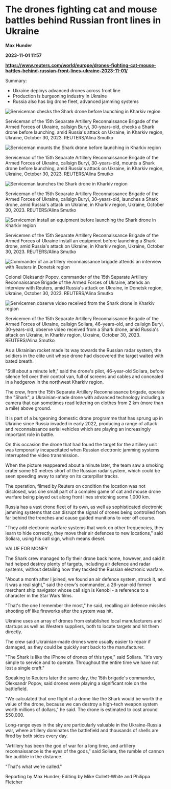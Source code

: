 # The drones fighting cat and mouse battles behind Russian front lines in Ukraine
**Max Hunder**

**2023-11-01 11:57**

**https://www.reuters.com/world/europe/drones-fighting-cat-mouse-battles-behind-russian-front-lines-ukraine-2023-11-01/**

Summary:

*   Ukraine deploys advanced drones across front line
*   Production is burgeoning industry in Ukraine
*   Russia also has big drone fleet, advanced jamming systems

![Serviceman checks the Shark drone before launching in Kharkiv region](https://www.reuters.com/resizer/TfW25EJBJCBq9kxz1yISm1-keFw=/1920x0/filters:quality(80)/cloudfront-us-east-2.images.arcpublishing.com/reuters/6ACGEK7MWVNCTMKZQYRZROYNNA.jpg)

Serviceman of the 15th Separate Artillery Reconnaissance Brigade of the Armed Forces of Ukraine, callsign Buryi, 30-years-old, checks a Shark drone before launching, amid Russia's attack on Ukraine, in Kharkiv region, Ukraine, October 30, 2023. REUTERS/Alina Smutko

![Serviceman mounts the Shark drone before launching in Kharkiv region](https://www.reuters.com/resizer/5EAWgBrcKp6IUMOufmSmOPgMFN0=/1920x0/filters:quality(80)/cloudfront-us-east-2.images.arcpublishing.com/reuters/ZDVHWLQS35I3NN52T6YDGZCC4I.jpg)

Serviceman of the 15th Separate Artillery Reconnaissance Brigade of the Armed Forces of Ukraine, callsign Buryi, 30-years-old, mounts a Shark drone before launching, amid Russia's attack on Ukraine, in Kharkiv region, Ukraine, October 30, 2023. REUTERS/Alina Smutko

![Serviceman launches the Shark drone in Kharkiv region](https://www.reuters.com/resizer/OkeVZWO1mlG99UAbqJH1TdOLzIU=/1920x0/filters:quality(80)/cloudfront-us-east-2.images.arcpublishing.com/reuters/F5UWQNM2LNJSTBHB6FU7V2GRQ4.jpg)

Serviceman of the 15th Separate Artillery Reconnaissance Brigade of the Armed Forces of Ukraine, callsign Buryi, 30-years-old, launches a Shark drone, amid Russia's attack on Ukraine, in Kharkiv region, Ukraine, October 30, 2023. REUTERS/Alina Smutko

![Servicemen install an equipment before launching the Shark drone in Kharkiv region](https://www.reuters.com/resizer/fcuZBjIviqWEYdivXgTOIpAbiD8=/1920x0/filters:quality(80)/cloudfront-us-east-2.images.arcpublishing.com/reuters/PXXXQI62IVOOPN4C3GHLRXNUGQ.jpg)

Servicemen of the 15th Separate Artillery Reconnaissance Brigade of the Armed Forces of Ukraine install an equipment before launching a Shark drone, amid Russia's attack on Ukraine, in Kharkiv region, Ukraine, October 30, 2023. REUTERS/Alina Smutko

![Commander of an artillery reconnaissance brigade attends an interview with Reuters in Donetsk region](https://www.reuters.com/resizer/InOt-xsKGvXsbJhZahu1R6PBwNo=/1920x0/filters:quality(80)/cloudfront-us-east-2.images.arcpublishing.com/reuters/5CPNDPL7SFKNLAIWT4NPCYWVPA.jpg)

Colonel Oleksandr Popov, commander of the 15th Separate Artillery Reconnaissance Brigade of the Armed Forces of Ukraine, attends an interview with Reuters, amid Russia's attack on Ukraine, in Donetsk region, Ukraine, October 30, 2023. REUTERS/Alina Smutko

![Servicemen observe video received from the Shark drone in Kharkiv region](https://www.reuters.com/resizer/zMMDoz7CAqHf31DTjuhNmzltIko=/1920x0/filters:quality(80)/cloudfront-us-east-2.images.arcpublishing.com/reuters/PT6I274UTZMDPF6LO4YJ3QG5OU.jpg)

Servicemen of the 15th Separate Artillery Reconnaissance Brigade of the Armed Forces of Ukraine, callsign Soliara, 46-years-old, and callsign Buryi, 30-years-old, observe video received from a Shark drone, amid Russia's attack on Ukraine, in Kharkiv region, Ukraine, October 30, 2023. REUTERS/Alina Smutko

As a Ukrainian rocket made its way towards the Russian radar system, the soldiers in the elite unit whose drone had discovered the target waited with bated breath.

"Still about a minute left," said the drone's pilot, 46-year-old Soliara, before silence fell over their control van, full of screens and cables and concealed in a hedgerow in the northwest Kharkiv region.

The crew, from the 15th Separate Artillery Reconnaissance brigade, operate the "Shark", a Ukrainian-made drone with advanced technology including a camera that can sometimes read lettering on clothes from 2 km (more than a mile) above ground.

It is part of a burgeoning domestic drone programme that has sprung up in Ukraine since Russia invaded in early 2022, producing a range of attack and reconnaissance aerial vehicles which are playing an increasingly important role in battle.

On this occasion the drone that had found the target for the artillery unit was temporarily incapacitated when Russian electronic jamming systems interrupted the video transmission.

When the picture reappeared about a minute later, the team saw a smoking crater some 50 metres short of the Russian radar system, which could be seen speeding away to safety on its caterpillar tracks.

The operation, filmed by Reuters on condition the location was not disclosed, was one small part of a complex game of cat and mouse drone warfare being played out along front lines stretching some 1,000 km.

Russia has a vast drone fleet of its own, as well as sophisticated electronic jamming systems that can disrupt the signal of drones being controlled from far behind the trenches and cause guided munitions to veer off course.

"They add electronic warfare systems that work on other frequencies, they learn to hide correctly, they move their air defences to new locations," said Soliara, using his call sign, which means diesel.

VALUE FOR MONEY

The Shark crew managed to fly their drone back home, however, and said it had helped destroy plenty of targets, including air defence and radar systems, without detailing how they tackled the Russian electronic warfare.

"About a month after I joined, we found an air defence system, struck it, and it was a real sight," said the crew's commander, a 26-year-old former merchant ship navigator whose call sign is Kenobi - a reference to a character in the Star Wars films.

"That's the one I remember the most," he said, recalling air defence missiles shooting off like fireworks after the system was hit.

Ukraine uses an array of drones from established local manufacturers and startups as well as Western suppliers, both to locate targets and hit them directly.

The crew said Ukrainian-made drones were usually easier to repair if damaged, as they could be quickly sent back to the manufacturer.

"The Shark is like the iPhone of drones of this type," said Soliara. "It's very simple to service and to operate. Throughout the entire time we have not lost a single craft."

Speaking to Reuters later the same day, the 15th brigade's commander, Oleksandr Popov, said drones were playing a significant role on the battlefield.

"We calculated that one flight of a drone like the Shark would be worth the value of the drone, because we can destroy a high-tech weapon system worth millions of dollars," he said. The drone is estimated to cost around $50,000.

Long-range eyes in the sky are particularly valuable in the Ukraine-Russia war, where artillery dominates the battlefield and thousands of shells are fired by both sides every day.

"Artillery has been the god of war for a long time, and artillery reconnaissance is the eyes of the gods," said Soliara, the rumble of cannon fire audible in the distance.

"That's what we're called."

Reporting by Max Hunder; Editing by Mike Collett-White and Philippa Fletcher